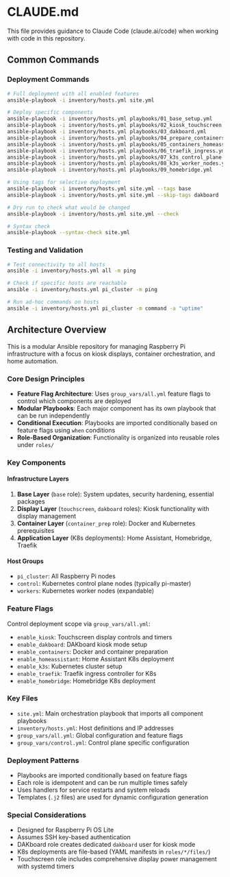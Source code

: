 # CLAUDE.md

This file provides guidance to Claude Code (claude.ai/code) when working with code in this repository.

## Common Commands

### Deployment Commands
```bash
# Full deployment with all enabled features
ansible-playbook -i inventory/hosts.yml site.yml

# Deploy specific components
ansible-playbook -i inventory/hosts.yml playbooks/01_base_setup.yml
ansible-playbook -i inventory/hosts.yml playbooks/02_kiosk_touchscreen.yml
ansible-playbook -i inventory/hosts.yml playbooks/03_dakboard.yml
ansible-playbook -i inventory/hosts.yml playbooks/04_prepare_containers.yml
ansible-playbook -i inventory/hosts.yml playbooks/05_containers_homeassistant.yml
ansible-playbook -i inventory/hosts.yml playbooks/06_traefik_ingress.yml
ansible-playbook -i inventory/hosts.yml playbooks/07_k3s_control_plane.yml
ansible-playbook -i inventory/hosts.yml playbooks/08_k3s_worker_nodes.yml
ansible-playbook -i inventory/hosts.yml playbooks/09_homebridge.yml

# Using tags for selective deployment
ansible-playbook -i inventory/hosts.yml site.yml --tags base
ansible-playbook -i inventory/hosts.yml site.yml --skip-tags dakboard

# Dry run to check what would be changed
ansible-playbook -i inventory/hosts.yml site.yml --check

# Syntax check
ansible-playbook --syntax-check site.yml
```

### Testing and Validation
```bash
# Test connectivity to all hosts
ansible -i inventory/hosts.yml all -m ping

# Check if specific hosts are reachable
ansible -i inventory/hosts.yml pi_cluster -m ping

# Run ad-hoc commands on hosts
ansible -i inventory/hosts.yml pi_cluster -m command -a "uptime"
```

## Architecture Overview

This is a modular Ansible repository for managing Raspberry Pi infrastructure with a focus on kiosk displays, container orchestration, and home automation.

### Core Design Principles
- **Feature Flag Architecture**: Uses `group_vars/all.yml` feature flags to control which components are deployed
- **Modular Playbooks**: Each major component has its own playbook that can be run independently
- **Conditional Execution**: Playbooks are imported conditionally based on feature flags using `when` conditions
- **Role-Based Organization**: Functionality is organized into reusable roles under `roles/`

### Key Components

#### Infrastructure Layers
1. **Base Layer** (`base` role): System updates, security hardening, essential packages
2. **Display Layer** (`touchscreen`, `dakboard` roles): Kiosk functionality with display management
3. **Container Layer** (`container_prep` role): Docker and Kubernetes prerequisites
4. **Application Layer** (K8s deployments): Home Assistant, Homebridge, Traefik

#### Host Groups
- `pi_cluster`: All Raspberry Pi nodes
- `control`: Kubernetes control plane nodes (typically pi-master)
- `workers`: Kubernetes worker nodes (expandable)

### Feature Flags
Control deployment scope via `group_vars/all.yml`:
- `enable_kiosk`: Touchscreen display controls and timers
- `enable_dakboard`: DAKboard kiosk mode setup
- `enable_containers`: Docker and container preparation
- `enable_homeassistant`: Home Assistant K8s deployment
- `enable_k3s`: Kubernetes cluster setup
- `enable_traefik`: Traefik ingress controller for K8s
- `enable_homebridge`: Homebridge K8s deployment

### Key Files
- `site.yml`: Main orchestration playbook that imports all component playbooks
- `inventory/hosts.yml`: Host definitions and IP addresses
- `group_vars/all.yml`: Global configuration and feature flags
- `group_vars/control.yml`: Control plane specific configuration

### Deployment Patterns
- Playbooks are imported conditionally based on feature flags
- Each role is idempotent and can be run multiple times safely
- Uses handlers for service restarts and system reloads
- Templates (`.j2` files) are used for dynamic configuration generation

### Special Considerations
- Designed for Raspberry Pi OS Lite
- Assumes SSH key-based authentication
- DAKboard role creates dedicated `dakboard` user for kiosk mode
- K8s deployments are file-based (YAML manifests in `roles/*/files/`)
- Touchscreen role includes comprehensive display power management with systemd timers